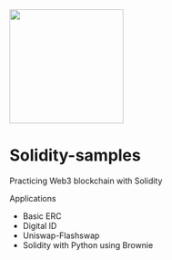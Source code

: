 <image src="https://upload.wikimedia.org/wikipedia/commons/thumb/9/98/Solidity_logo.svg/1200px-Solidity_logo.svg.png" height="200" />

# Solidity-samples

Practicing Web3 blockchain with Solidity

Applications
- Basic ERC
- Digital ID
- Uniswap-Flashswap
- Solidity with Python using Brownie
